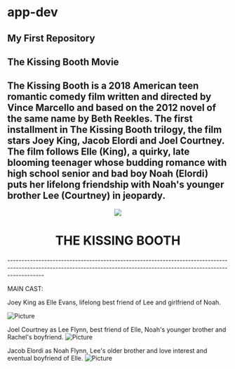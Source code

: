 # app-dev
My First Repository
-------------------------------------------------------------------------------------------------------------------------------------------------------------------------
The Kissing Booth Movie
-------------------------------------------------------------------------------------------------------------------------------------------------------------------------
The Kissing Booth is a 2018 American teen romantic comedy film written and directed by Vince Marcello and based on the 2012 novel of the same name by Beth Reekles. The first installment in The Kissing Booth trilogy, the film stars Joey King, Jacob Elordi and Joel Courtney. The film follows Elle (King), a quirky, late blooming teenager whose budding romance with high school senior and bad boy Noah (Elordi) puts her lifelong friendship with Noah's younger brother Lee (Courtney) in jeopardy.
-------------------------------------------------------------------------------------------------------------------------------------------------------------------------
<p align="Center">
  <img src="https://upload.wikimedia.org/wikipedia/en/c/c8/The_Kissing_Booth_2_poster.jpg">
  <br/>
  <h1 align="Center">THE KISSING BOOTH</h1>
</p>
-------------------------------------------------------------------------------------------------------------------------------------------------------------------------

MAIN CAST:

Joey King as Elle Evans, lifelong best friend of Lee and girlfriend of Noah.

![Picture](https://www.google.com/url?sa=i&url=http%3A%2F%2Ft3.gstatic.com%2Flicensed-image%3Fq%3Dtbn%3AANd9GcRI53AxQ7_yeIDSrwXf2UOtEO32E79xQLlmznsDQQBdKEfqn71j5L2mwGa5gtdP_orEc5tMlrCgD1AaLl4&psig=AOvVaw0OrUwjx-mjnRrlv_avSAit&ust=1670721200732000&source=images&cd=vfe&ved=0CAgQjRxqFwoTCLjC1N3I3PsCFQAAAAAdAAAAABAE)

Joel Courtney as Lee Flynn, best friend of Elle, Noah's younger brother and Rachel's boyfriend.
![Picture](https://upload.wikimedia.org/wikipedia/commons/thumb/6/68/Joel_Courtney%2C_Wedding_Photo%2C_18Aug2018.jpg/800px-Joel_Courtney%2C_Wedding_Photo%2C_18Aug2018.jpg)

Jacob Elordi as Noah Flynn, Lee's older brother and love interest and eventual boyfriend of Elle.
![Picture](https://assets.teenvogue.com/photos/61a656a66fbfe89f66875343/master/pass/1235506245)
